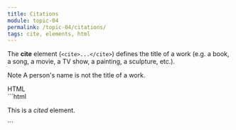 ```yaml
---
title: Citations
module: topic-04
permalink: /topic-04/citations/
tags: cite, elements, html
---
```


<div class="divider-heading"></div>

The **cite** element (`<cite>...</cite>`) defines the title of a work (e.g. a book, a song, a movie, a TV show, a painting, a sculpture, etc.).

<span class="label label-info">Note</span> A person's name is not the title of a work.


<div id="code-heading">HTML</div>
```html
<p>This is a <cite>cited</cite> element.</p>
```


<div class="codepen-embed">
  <p data-height="400" data-theme-id="30567" data-slug-hash="aqyVbG" data-default-tab="html,result" data-user="Media-Ed-Online" data-pen-title="Semantic HTML, Cite" class="codepen"></p>
</div>
